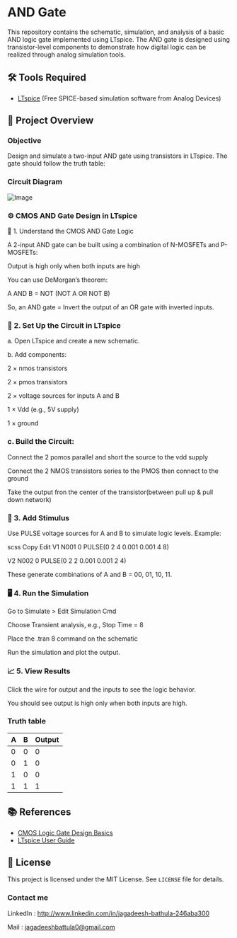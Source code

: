 # AND Gate 

This repository contains the schematic, simulation, and analysis of a basic AND logic gate implemented using LTspice. The AND gate is designed using transistor-level components to demonstrate how digital logic can be realized through analog simulation tools.

## 🛠️ Tools Required

- [LTspice](https://www.analog.com/en/design-center/design-tools-and-calculators/ltspice-simulator.html) (Free SPICE-based simulation software from Analog Devices)

## 🧠 Project Overview

### Objective

Design and simulate a two-input AND gate using transistors in LTspice. The gate should follow the truth table:

### Circuit Diagram

![Image](https://github.com/user-attachments/assets/28d3747f-3102-4827-92a5-6efd5dc8e7b3)

### ⚙️ CMOS AND Gate Design in LTspice

🧱 1. Understand the CMOS AND Gate Logic

A 2-input AND gate can be built using a combination of N-MOSFETs and P-MOSFETs:

Output is high only when both inputs are high

You can use DeMorgan’s theorem:

A AND B = NOT (NOT A OR NOT B)

So, an AND gate = Invert the output of an OR gate with inverted inputs.

### 🔧 2. Set Up the Circuit in LTspice

a. Open LTspice and create a new schematic.

b. Add components:

2 × nmos transistors

2 × pmos transistors

2 × voltage sources for inputs A and B

1 × Vdd (e.g., 5V supply)

1 × ground

### c. Build the Circuit:

Connect the 2 pomos parallel and short the source to the vdd supply

Connect the 2 NMOS transistors series to the PMOS then connect to the ground

Take the output fron the center of the transistor(between pull up & pull down network)

### 🧪 3. Add Stimulus

Use PULSE voltage sources for A and B to simulate logic levels.
Example:

scss
Copy
Edit
V1 N001 0 PULSE(0 2 4 0.001 0.001 4 8)

V2 N002 0 PULSE(0 2 2 0.001 0.001 2 4)

These generate combinations of A and B = 00, 01, 10, 11.

### 🖥️ 4. Run the Simulation

Go to Simulate > Edit Simulation Cmd

Choose Transient analysis, e.g., Stop Time = 8

Place the .tran 8 command on the schematic

Run the simulation and plot the output.

### 📈 5. View Results

Click the wire for output and the inputs to see the logic behavior.

You should see output is high only when both inputs are high.

   ### Truth table

| A | B | Output |
|---|---|--------|
| 0 | 0 |   0    |
| 0 | 1 |   0    |
| 1 | 0 |   0    |
| 1 | 1 |   1    |

## 📚 References

- [CMOS Logic Gate Design Basics](https://en.wikipedia.org/wiki/CMOS)
- [LTspice User Guide](https://www.analog.com/media/en/simulation-models/spice-models/LTspiceGettingStartedGuide.pdf)

## 🔖 License

This project is licensed under the MIT License. See `LICENSE` file for details.

### Contact me 

LinkedIn : http://www.linkedin.com/in/jagadeesh-bathula-246aba300

Mail : jagadeeshbattula0@gmail.com 






